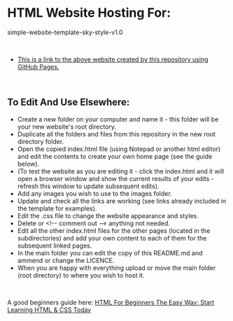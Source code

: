 # HTML Website Hosting For:
simple-website-template-sky-style-v1.0

<br>

* [This is a link to the above website created by this repository using GitHub Pages.](https://boxbot6.github.io/simple-website-template-sky-style-v1.0/)

<br>

## To Edit And Use Elsewhere:
* Create a new folder on your computer and name it - this folder will be your new website's root directory. 
* Duplicate all the folders and files from this repository in the new root directory folder.
* Open the copied index.html file (using Notepad or another html editor) and edit the contents to create your own home page (see the guide below).
* (To test the website as you are editing it - click the index.html and it will open a browser window and show the current results of your edits - refresh this window to update subsequent edits). 
* Add any images you wish to use to the images folder.
* Update and check all the links are working (see links already included in the template for examples).
* Edit the .css file to change the website appearance and styles.
* Delete or \<\!\-\- comment out \-\-\> anything not needed.
* Edit all the other index.html files for the other pages (located in the subdirectories) and add your own content to each of them for the subsequent linked pages.
* In the main folder you can edit the copy of this README.md and ammend or change the LICENCE.
* When you are happy with everything upload or move the main folder (root directory) to where you wish to host it.

<br>

A good beginners guide here: [HTML For Beginners The Easy Way: Start Learning HTML & CSS Today](https://html.com/)
